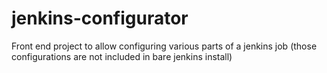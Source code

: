 jenkins-configurator
====================

Front end project to allow configuring various parts of a jenkins job (those configurations are not included in bare jenkins install)
